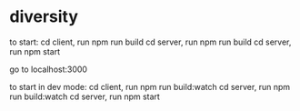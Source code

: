 # diversity
to start:
cd client, run npm run build
cd server, run npm run build
cd server, run npm start

go to localhost:3000

to start in dev mode: 
cd client, run npm run build:watch
cd server, run npm run build:watch
cd server, run npm start





